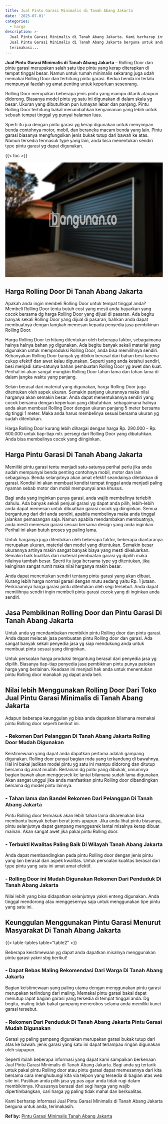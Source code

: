 ```yaml
---
title: Jual Pintu Garasi Minimalis di Tanah Abang Jakarta
date: '2025-07-01'
categories:
  - harga
description: >-
  Jual Pintu Garasi Minimalis di Tanah Abang Jakarta. Kami berharap informasi
  Jual Pintu Garasi Minimalis di Tanah Abang Jakarta berguna untuk anda,
  terimakasi...
---
```


**Jual Pintu Garasi Minimalis di Tanah Abang Jakarta** – Rolling Door dan pintu garasi merupakan salah satu tipe pintu yang kerap diterapkan di tempat tinggal besar. Namun untuk rumah minimalis sekarang juga udah memakai Rolling Door dan terhitung pintu garasi. Kedua benda ini terlalu mempunyai faedah yg amat penting untuk keperluan seseorang.

Rolling Door merupakan beberapa jenis pintu yang mampu ditarik ataupun didorong. Biasanya model pintu yg satu ini digunakan di dalam skala yg besar. Ukuran yang dibutuhkan pun lumayan lebar dan panjang. Pintu Rolling Door terhitung bakal menambahkan kenyamanan yang lebih untuk sebuah tempat tinggal yg punyai halaman luas.

Sperti itu jua dengan pintu garasi yg kerap digunakan untuk menyimpan benda contohnya motor, mobil, dan beraneka macam benda yang lain. Pintu garasi biasanya mengfungsikan jenis bukak tutup dari bawah ke atas. Namun tersedia termasuk type yang lain, anda bisa menentukan sendiri type pintu garasi yg dapat digunakan.

{{< toc >}}

![Jual Pintu Garasi Minimalis di Tanah Abang Jakarta](/images/pintu-garasi-45.png)

## Harga Rolling Door Di Tanah Abang Jakarta

Apakah anda ingin membeli Rolling Door untuk tempat tinggal anda? Membeli Rolling Door tentu butuh cost yang mesti anda bayarkan yang cocok bersama dg harga Rolling Door yang dijual di pasaran. Ada begitu banyak sekali Rolling Door yang dijual di pasaran, bahkan anda dapat membuatnya dengan langkah memesan kepada penyedia jasa pembikinan Rolling Door.

Harga Rolling Door terhitung ditentukan oleh beberapa faktor, sebagaimana halnya halnya bahan yg digunakan. Ada begitu banyak sekali material yang digunakan untuk memproduksi Rolling Door, anda bisa memilihnya sendiri. Kebanyakan Rolling Door banyak yg dibikin berasal dari bahan besi karena cukup efektif dan awet kalau digunakan. Seperti yang anda ketahui sendiri, besi menjadi satu-satunya bahan pembuatan Rolling Door yg awet dan kuat. Perihal ini akan sangat mungkin Rolling Door tahan lama dan tahan lama di dalam jangka waktu yang panjang.

Selain berasal dari material yang digunakan, harga Rolling Door juga ditentukan oleh aspek ukuran. Semakin panjang ukurannya maka nilai harganya akan semakin besar. Anda dapat menentukannya sendiri yang cocok bersama dengan keperluan yang dibutuhkan. sebagaimana halnya anda akan membuat Rolling Door dengan ukuran panjang 5 meter bersama dg tinggi 1 meter. Maka anda harus membelinya sesuai bersama ukuran yg sudah ditentukan.

Harga Rolling Door kurang lebih dihargai dengan harga Rp. 290.000 – Rp. 600.000 untuk tiap-tiap mtr. persegi dari Rolling Door yang dibutuhkan. Anda bisa membelinya cocok yang diinginkan.

## Harga Pintu Garasi Di Tanah Abang Jakarta

Memiliki pintu garasi tentu menjadi satu-satunya perihal perlu jika anda sudah mempunyai benda penting contohnya mobil, motor dan lain sebagainya. Benda selanjutnya akan amat efektif seandainya diletakkan di garasi. Kondisi ini akan membuat kondisi tempat tinggal anda menjadi paling nyaman sebab motor dan mobil mempunyai area khusus.

Bagi anda yang inginkan punya garasi, anda wajib membelinya terlebih dahulu. Ada banyak sekali penjual garasi yg dapat anda pilih, lebih-lebih anda dapat memesan untuk dibuatkan garasi cocok yg diinginkan. Semua bergantung dari diri anda sendiri, apabila membelinya maka anda tinggal jalankan pemasangan saja. Namun apabila mendambakan membuatnya, anda mesti memesan garasi sesuai bersama design yang anda inginkan. Perihal ini akan butuh proses yg paling lama.

Untuk harganya juga ditentukan oleh beberapa faktor, beberapa diantaranya merupakan ukuran, material dan model yang ditentukan. Semakin besar ukurannya artinya makin sangat banyak biaya yang mesti dikeluarkan. Semakin baik kualitas dari material pembuatan garasi yg dipilih maka nilainya tambah besar. Sperti itu juga bersama type yg ditentukan, jika keinginan sangat rumit maka nilai harganya makin besar.

Anda dapat menentukan sendiri tentang pintu garasi yang akan dibuat. Kurang lebih harga normal garasi dengan mutu sedang yaitu Rp. 1 jutaan. Perkiraannya harga garasi pintu ditentukan oleh segi tersebut. Anda dapat memilihnya sendiri ingin membeli pintu garasi cocok yang di inginkan anda sendiri.

## Jasa Pembikinan Rolling Door dan Pintu Garasi Di Tanah Abang Jakarta

Untuk anda yg mendambakan membikin pintu Rolling door dan pintu garasi. Anda dapat melacak jasa pembuatan pintu Rolling door dan garasi. Ada sangat banyak sekali penyedia jasa yg siap mendukung anda untuk membuat pintu sesuai yang diinginkan.

Untuk persoalan harga produksi tergantung berasal dari penyedia jasa yg dipilih. Biasanya tiap-tiap penyedia jasa pembikinan pintu punya patokan harga yang berlainan. Keadaan ini menjadi hak anda untuk menentukan pintu Rolling door manakah yg dapat anda beli.

## Nilai lebih Menggunakan Rolling Door Dari Toko Jual Pintu Garasi Minimalis di Tanah Abang Jakarta

Adapun beberapa keunggulan yg bisa anda dapatkan bilamana memakai pintu Rolling door seperti berikut ini.

### \- Rekomen Dari Pelanggan Di Tanah Abang Jakarta Rolling Door Mudah Digunakan

Keistimewaan yang dapat anda dapatkan pertama adalah gampang digunakan. Rolling door punyai bagian roda yang terkandung di bawahnya. Hal ini bakal jadikan model pintu yg satu ini mampu didorong dan ditutup bersama dg amat mudah. Berlainan dg pintu yang dibukak, umumnya bagian bawah akan menggesrek ke lantai bilamana sudah lama digunakan. Akan sangat unggul jika anda manfaatkan pintu Rolling door dibandingkan bersama dg model pintu lainnya.

### \- Tahan lama dan Bandel Rekomen Dari Pelanggan Di Tanah Abang Jakarta

Pintu Rolling door termasuk akan lebih tahan lama dikarenakan bisa membantu banyak beban berat jenis apapun. Jika anda lihat pintu biasanya, pintu selanjutnya dapat gampang menggesrek lantai misalnya kerap dibuat mainan. Akan sangat awet jika pakai pintu Rolling door.

### \- Terbukti Kwalitas Paling Baik Di Wilayah Tanah Abang Jakarta

Anda dapat membandingkan pada pintu Rolling door dengan jenis pintu yang lain berasal dari aspek kwalitas. Untuk persoalan kualitas berasal dari type pintu yang satu ini amat amat efektif.

### \- Rolling Door ini Mudah Digunakan Rekomen Dari Penduduk Di Tanah Abang Jakarta

Nilai lebih yang bisa didapatkan selanjutnya yakni enteng digunakan. Anda tinggal mendorong atau menggesernya saja untuk menggunakan tipe pintu yang satu ini.

## Keunggulan Menggunakan Pintu Garasi Menurut Masyarakat Di Tanah Abang Jakarta

{{< table-tables table="table2" >}}

Beberapa keistimewaan yg dapat anda dapatkan misalnya menggunakan pintu garasi yakni sbg berikut!

### \- Dapat Bebas Maling Rekomendasi Dari Warga Di Tanah Abang Jakarta

Bagian keistimewaan yang paling utama dengan menggunakan pintu garasi merupakan terlindung dari maling. Memakai pintu garasi bakal dapat menutup rapat bagian garasi yang tersedia di tempat tinggal anda. Dg begitu, maling tidak bakal gampang menerobos selama anda memiliki kunci garasi tersebut.

### \- Rekomen Dari Penduduk Di Tanah Abang Jakarta Pintu Garasi Mudah Digunakan

Garasi yg paling gampang digunakan merupakan garasi bukak tutup dari atas ke bawah. jenis garasi yang satu ini dapat terlampau ringan digunakan oleh siapapun.

Seperti itulah beberapa informasi yang dapat kami sampaikan berkenaan Jual Pintu Garasi Minimalis di Tanah Abang Jakarta. Bagi anda yg tertarik untuk pakai pintu Rolling door atau pintu garasi dapat memesannya dari kita bersama cara menghubungi kita via telpon yang tersedia di bagian atas web site ini. Pastikan anda pilih jasa yg pas agar anda tidak rugi dalam membikinnya. Khususnya berasal dari segi harga yang wajib dipertimbangkan, cari harga yg paling tidak mahal dan berkualitas.

Kami berharap informasi Jual Pintu Garasi Minimalis di Tanah Abang Jakarta berguna untuk anda, terimakasih.

**Ref by:** [Pintu Garasi Minimalis Tanah Abang Jakarta](https://id.wikipedia.org/wiki/Pintu)
